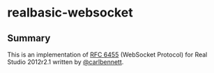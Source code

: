 # realbasic-websocket
## Summary
This is an implementation of
[RFC 6455](https://tools.ietf.org/html/rfc6455) (WebSocket Protocol) for
Real Studio 2012r2.1 written by [@carlbennett](https://github.com/carlbennett).

